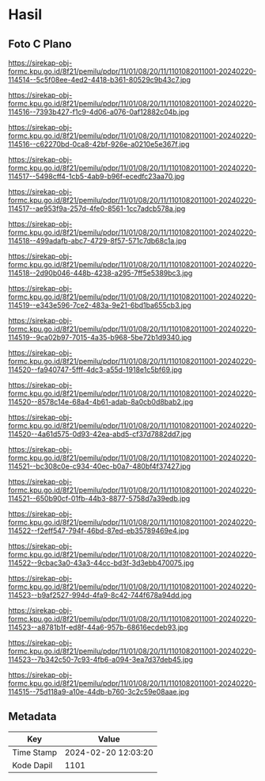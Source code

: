 # Hasil

## Foto C Plano

https://sirekap-obj-formc.kpu.go.id/8f21/pemilu/pdpr/11/01/08/20/11/1101082011001-20240220-114514--5c5f08ee-4ed2-4418-b361-80529c9b43c7.jpg

https://sirekap-obj-formc.kpu.go.id/8f21/pemilu/pdpr/11/01/08/20/11/1101082011001-20240220-114516--7393b427-f1c9-4d06-a076-0af12882c04b.jpg

https://sirekap-obj-formc.kpu.go.id/8f21/pemilu/pdpr/11/01/08/20/11/1101082011001-20240220-114516--c62270bd-0ca8-42bf-926e-a0210e5e367f.jpg

https://sirekap-obj-formc.kpu.go.id/8f21/pemilu/pdpr/11/01/08/20/11/1101082011001-20240220-114517--5498cff4-1cb5-4ab9-b96f-ecedfc23aa70.jpg

https://sirekap-obj-formc.kpu.go.id/8f21/pemilu/pdpr/11/01/08/20/11/1101082011001-20240220-114517--ae953f9a-257d-4fe0-8561-1cc7adcb578a.jpg

https://sirekap-obj-formc.kpu.go.id/8f21/pemilu/pdpr/11/01/08/20/11/1101082011001-20240220-114518--499adafb-abc7-4729-8f57-571c7db68c1a.jpg

https://sirekap-obj-formc.kpu.go.id/8f21/pemilu/pdpr/11/01/08/20/11/1101082011001-20240220-114518--2d90b046-448b-4238-a295-7ff5e5389bc3.jpg

https://sirekap-obj-formc.kpu.go.id/8f21/pemilu/pdpr/11/01/08/20/11/1101082011001-20240220-114519--e343e596-7ce2-483a-9e21-6bd1ba655cb3.jpg

https://sirekap-obj-formc.kpu.go.id/8f21/pemilu/pdpr/11/01/08/20/11/1101082011001-20240220-114519--9ca02b97-7015-4a35-b968-5be72b1d9340.jpg

https://sirekap-obj-formc.kpu.go.id/8f21/pemilu/pdpr/11/01/08/20/11/1101082011001-20240220-114520--fa940747-5fff-4dc3-a55d-1918e1c5bf69.jpg

https://sirekap-obj-formc.kpu.go.id/8f21/pemilu/pdpr/11/01/08/20/11/1101082011001-20240220-114520--8578c14e-68a4-4b61-adab-8a0cb0d8bab2.jpg

https://sirekap-obj-formc.kpu.go.id/8f21/pemilu/pdpr/11/01/08/20/11/1101082011001-20240220-114520--4a61d575-0d93-42ea-abd5-cf37d7882dd7.jpg

https://sirekap-obj-formc.kpu.go.id/8f21/pemilu/pdpr/11/01/08/20/11/1101082011001-20240220-114521--bc308c0e-c934-40ec-b0a7-480bf4f37427.jpg

https://sirekap-obj-formc.kpu.go.id/8f21/pemilu/pdpr/11/01/08/20/11/1101082011001-20240220-114521--650b90cf-01fb-44b3-8877-5758d7a39edb.jpg

https://sirekap-obj-formc.kpu.go.id/8f21/pemilu/pdpr/11/01/08/20/11/1101082011001-20240220-114522--f2eff547-794f-46bd-87ed-eb35789469e4.jpg

https://sirekap-obj-formc.kpu.go.id/8f21/pemilu/pdpr/11/01/08/20/11/1101082011001-20240220-114522--9cbac3a0-43a3-44cc-bd3f-3d3ebb470075.jpg

https://sirekap-obj-formc.kpu.go.id/8f21/pemilu/pdpr/11/01/08/20/11/1101082011001-20240220-114523--b9af2527-994d-4fa9-8c42-744f678a94dd.jpg

https://sirekap-obj-formc.kpu.go.id/8f21/pemilu/pdpr/11/01/08/20/11/1101082011001-20240220-114523--a8781b1f-ed8f-44a6-957b-68616ecdeb93.jpg

https://sirekap-obj-formc.kpu.go.id/8f21/pemilu/pdpr/11/01/08/20/11/1101082011001-20240220-114523--7b342c50-7c93-4fb6-a094-3ea7d37deb45.jpg

https://sirekap-obj-formc.kpu.go.id/8f21/pemilu/pdpr/11/01/08/20/11/1101082011001-20240220-114515--75d118a9-a10e-44db-b760-3c2c59e08aae.jpg


## Metadata

| Key        | Value               |
| ---------- | ------------------- |
| Time Stamp | 2024-02-20 12:03:20 |
| Kode Dapil | 1101                |



